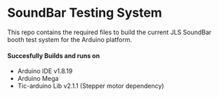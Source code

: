 # SoundBar Testing System
This repo contains the required files to build the current JLS SoundBar booth test system for the Arduino platform.
#### Succesfully Builds and runs on
  -  Arduino IDE v1.8.19
  -  Arduino Mega
  -  Tic-arduino Lib v2.1.1 (Stepper motor dependency)
